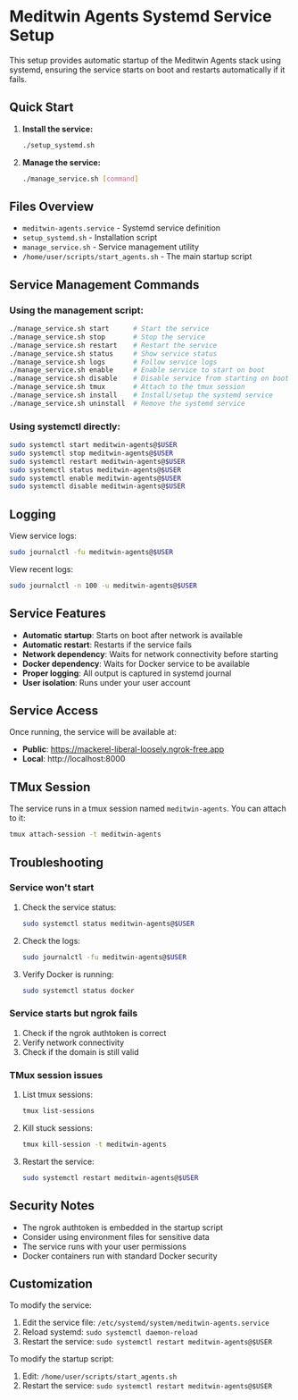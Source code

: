 # Meditwin Agents Systemd Service Setup

This setup provides automatic startup of the Meditwin Agents stack using systemd, ensuring the service starts on boot and restarts automatically if it fails.

## Quick Start

1. **Install the service:**
   ```bash
   ./setup_systemd.sh
   ```

2. **Manage the service:**
   ```bash
   ./manage_service.sh [command]
   ```

## Files Overview

- `meditwin-agents.service` - Systemd service definition
- `setup_systemd.sh` - Installation script
- `manage_service.sh` - Service management utility
- `/home/user/scripts/start_agents.sh` - The main startup script

## Service Management Commands

### Using the management script:
```bash
./manage_service.sh start      # Start the service
./manage_service.sh stop       # Stop the service
./manage_service.sh restart    # Restart the service
./manage_service.sh status     # Show service status
./manage_service.sh logs       # Follow service logs
./manage_service.sh enable     # Enable service to start on boot
./manage_service.sh disable    # Disable service from starting on boot
./manage_service.sh tmux       # Attach to the tmux session
./manage_service.sh install    # Install/setup the systemd service
./manage_service.sh uninstall  # Remove the systemd service
```

### Using systemctl directly:
```bash
sudo systemctl start meditwin-agents@$USER
sudo systemctl stop meditwin-agents@$USER
sudo systemctl restart meditwin-agents@$USER
sudo systemctl status meditwin-agents@$USER
sudo systemctl enable meditwin-agents@$USER
sudo systemctl disable meditwin-agents@$USER
```

## Logging

View service logs:
```bash
sudo journalctl -fu meditwin-agents@$USER
```

View recent logs:
```bash
sudo journalctl -n 100 -u meditwin-agents@$USER
```

## Service Features

- **Automatic startup**: Starts on boot after network is available
- **Automatic restart**: Restarts if the service fails
- **Network dependency**: Waits for network connectivity before starting
- **Docker dependency**: Waits for Docker service to be available
- **Proper logging**: All output is captured in systemd journal
- **User isolation**: Runs under your user account

## Service Access

Once running, the service will be available at:
- **Public**: https://mackerel-liberal-loosely.ngrok-free.app
- **Local**: http://localhost:8000

## TMux Session

The service runs in a tmux session named `meditwin-agents`. You can attach to it:
```bash
tmux attach-session -t meditwin-agents
```

## Troubleshooting

### Service won't start
1. Check the service status:
   ```bash
   sudo systemctl status meditwin-agents@$USER
   ```

2. Check the logs:
   ```bash
   sudo journalctl -fu meditwin-agents@$USER
   ```

3. Verify Docker is running:
   ```bash
   sudo systemctl status docker
   ```

### Service starts but ngrok fails
1. Check if the ngrok authtoken is correct
2. Verify network connectivity
3. Check if the domain is still valid

### TMux session issues
1. List tmux sessions:
   ```bash
   tmux list-sessions
   ```

2. Kill stuck sessions:
   ```bash
   tmux kill-session -t meditwin-agents
   ```

3. Restart the service:
   ```bash
   sudo systemctl restart meditwin-agents@$USER
   ```

## Security Notes

- The ngrok authtoken is embedded in the startup script
- Consider using environment files for sensitive data
- The service runs with your user permissions
- Docker containers run with standard Docker security

## Customization

To modify the service:
1. Edit the service file: `/etc/systemd/system/meditwin-agents.service`
2. Reload systemd: `sudo systemctl daemon-reload`
3. Restart the service: `sudo systemctl restart meditwin-agents@$USER`

To modify the startup script:
1. Edit: `/home/user/scripts/start_agents.sh`
2. Restart the service: `sudo systemctl restart meditwin-agents@$USER`
